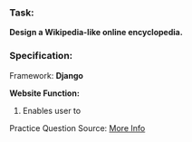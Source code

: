 ### Task: ###
**Design a Wikipedia-like online encyclopedia.**

### Specification: ###
Framework: **Django**

**Website Function:**
1. Enables user to 

Practice Question Source: [More Info](https://cs50.harvard.edu/web/2020/projects/1/wiki/)
